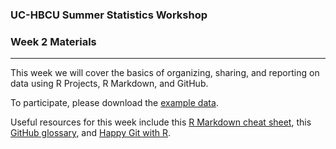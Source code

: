 
### UC-HBCU Summer Statistics Workshop

### Week 2 Materials

------------------------------------------------------------------------

This week we will cover the basics of organizing, sharing, and reporting on data using R Projects, R Markdown, and GitHub.

To participate, please download the [example data](https://github.com/dconroybeam/SummerStats2023/blob/main/Week%202/Week%202%20Example%20Data.csv).

Useful resources for this week include this [R Markdown cheat sheet](https://github.com/dconroybeam/SummerStats2023/blob/main/Week%202/rmarkdown-cheatsheet.pdf), this [GitHub glossary](https://docs.github.com/en/get-started/quickstart/github-glossary), and [Happy Git with R](https://happygitwithr.com/).
